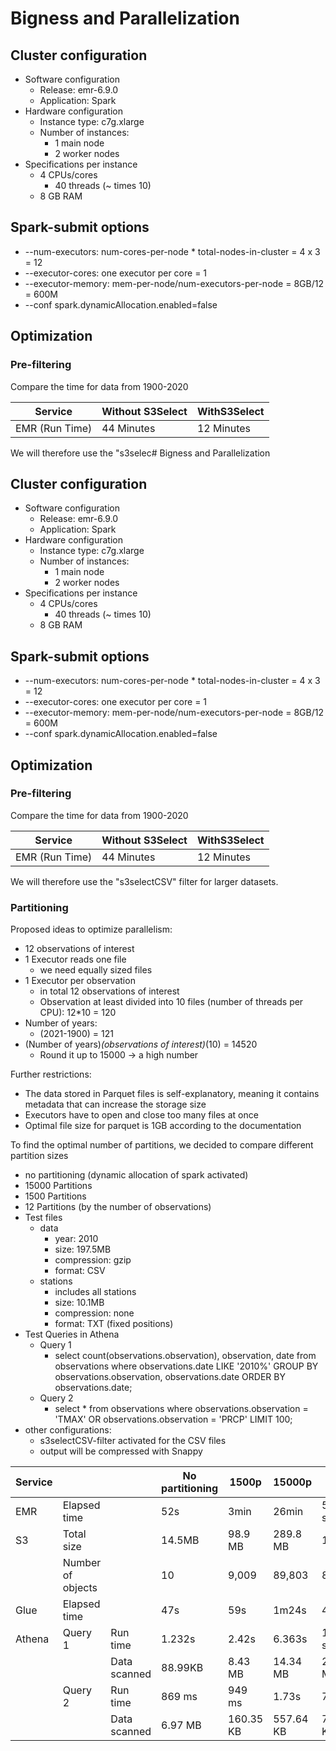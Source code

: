 # Bigness and Parallelization

## Cluster configuration
* Software configuration
  * Release: emr-6.9.0
  * Application: Spark
* Hardware configuration
  * Instance type: c7g.xlarge
  * Number of instances:
    * 1 main node
    * 2 worker nodes
* Specifications per instance
  * 4 CPUs/cores
    * 40 threads (~ times 10)
  * 8 GB RAM


## Spark-submit options
* --num-executors: num-cores-per-node * total-nodes-in-cluster = 4 x 3 = 12
* --executor-cores: one executor per core = 1
* --executor-memory: mem-per-node/num-executors-per-node = 8GB/12 = 600M
* --conf spark.dynamicAllocation.enabled=false

## Optimization
### Pre-filtering
Compare the time for data from 1900-2020

|   Service      | Without S3Select |     WithS3Select  |
|----------------|------------------|-------------------|
| EMR (Run Time) |    44 Minutes    |     12 Minutes    |

We will therefore use the "s3selec# Bigness and Parallelization

## Cluster configuration
* Software configuration
  * Release: emr-6.9.0
  * Application: Spark
* Hardware configuration
  * Instance type: c7g.xlarge
  * Number of instances:
    * 1 main node
    * 2 worker nodes
* Specifications per instance
  * 4 CPUs/cores
    * 40 threads (~ times 10)
  * 8 GB RAM


## Spark-submit options
* --num-executors: num-cores-per-node * total-nodes-in-cluster = 4 x 3 = 12
* --executor-cores: one executor per core = 1
* --executor-memory: mem-per-node/num-executors-per-node = 8GB/12 = 600M
* --conf spark.dynamicAllocation.enabled=false

## Optimization
### Pre-filtering
Compare the time for data from 1900-2020

|   Service      | Without S3Select |     WithS3Select  |
|----------------|------------------|-------------------|
| EMR (Run Time) |    44 Minutes    |     12 Minutes    |

We will therefore use the "s3selectCSV" filter for larger datasets.

### Partitioning
Proposed ideas to optimize parallelism:
* 12 observations of interest
* 1 Executor reads one file
  * we need equally sized files
* 1 Executor per observation
  * in total 12 observations of interest
  * Observation at least divided into 10 files (number of threads per CPU): 12*10 = 120
* Number of years: 
  * (2021-1900) = 121
* (Number of years)*(observations of interest)*(10) = 14520
  * Round it up to 15000 -> a high number

Further restrictions:
* The data stored in Parquet files is self-explanatory, meaning it contains metadata that can increase the storage size
* Executors have to open and close too many files at once
* Optimal file size for parquet is 1GB according to the documentation

To find the optimal number of partitions, we decided to compare different partition sizes
  * no partitioning (dynamic allocation of spark activated)
  * 15000 Partitions
  * 1500 Partitions
  * 12 Partitions (by the number of observations)
* Test files
  * data
    * year: 2010
    * size: 197.5MB
    * compression: gzip
    * format: CSV
  * stations
    * includes all stations
    * size: 10.1MB
    * compression: none
    * format: TXT (fixed positions)
* Test Queries in Athena
  * Query 1 
    * select count(observations.observation), observation, date from observations where observations.date LIKE '2010%' GROUP BY observations.observation, observations.date ORDER BY observations.date;
  * Query 2
    * select * from observations where observations.observation = 'TMAX' OR observations.observation = 'PRCP' LIMIT 100;
* other configurations:
  * s3selectCSV-filter activated for the CSV files
  * output will be compressed with Snappy


| Service |                   |              | No partitioning | 1500p     | 15000p    | 12p        |
|---------|-------------------|--------------|-----------------|-----------|-----------|------------|
| EMR     | Elapsed time      |              | 52s             | 3min      | 26min     | 54 seconds |
| S3      | Total size        |              | 14.5MB          | 98.9 MB   | 289.8 MB  | 19.7MB     |
|         | Number of objects |              | 10              | 9,009     | 89,803    | 81         |
| Glue    | Elapsed time      |              | 47s             | 59s       | 1m24s     | 48s        |
| Athena  | Query 1           | Run time     | 1.232s          | 2.42s     | 6.363s    | 1.159 sec  |
|         |                   | Data scanned | 88.99KB         | 8.43 MB   | 14.34 MB  | 2.19 MB    |
|         | Query 2           | Run time     | 869 ms          | 949 ms    | 1.73s     | 749 ms     |
|         |                   | Data scanned | 6.97 MB         | 160.35 KB | 557.64 KB | 776.29 KB  |

